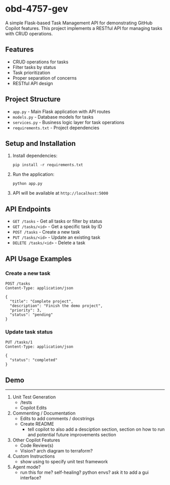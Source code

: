 # obd-4757-gev

A simple Flask-based Task Management API for demonstrating GitHub Copilot features. This project implements a RESTful API for managing tasks with CRUD operations.

## Features

- CRUD operations for tasks
- Filter tasks by status
- Task prioritization
- Proper separation of concerns
- RESTful API design

## Project Structure

- `app.py` - Main Flask application with API routes
- `models.py` - Database models for tasks
- `services.py` - Business logic layer for task operations
- `requirements.txt` - Project dependencies

## Setup and Installation

1. Install dependencies:
   ```
   pip install -r requirements.txt
   ```

2. Run the application:
   ```
   python app.py
   ```

3. API will be available at `http://localhost:5000`

## API Endpoints

- `GET /tasks` - Get all tasks or filter by status
- `GET /tasks/<id>` - Get a specific task by ID
- `POST /tasks` - Create a new task
- `PUT /tasks/<id>` - Update an existing task
- `DELETE /tasks/<id>` - Delete a task

## API Usage Examples

### Create a new task
```
POST /tasks
Content-Type: application/json

{
  "title": "Complete project",
  "description": "Finish the demo project",
  "priority": 3,
  "status": "pending"
}
```

### Update task status
```
PUT /tasks/1
Content-Type: application/json

{
  "status": "completed"
}
```

## Demo
---
1. Unit Test Generation
   - /tests
   - Copilot Edits
2. Commenting / Documentation
   - Edits to add comments / docstrings
   - Create README
        - tell copilot to also add a desciption section, section on how to run and potential future improvements section
3. Other Copilot Features
   - Code Review(s)
   - Vision? arch diagram to terraform?
4. Custom Instructions
   - show using to specify unit test framework
5. Agent mode?
   - run this for me? self-healing? python envs? ask it to add a gui interface?
